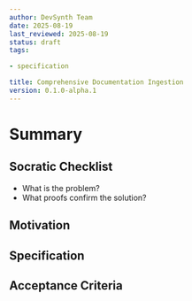 ```yaml
---
author: DevSynth Team
date: 2025-08-19
last_reviewed: 2025-08-19
status: draft
tags:

- specification

title: Comprehensive Documentation Ingestion
version: 0.1.0-alpha.1
---
```


<!--
Required metadata fields:
- author: document author
- date: creation date
- last_reviewed: last review date
- status: draft | review | published
- tags: search keywords
- title: short descriptive name
- version: specification version
-->

# Summary

## Socratic Checklist
- What is the problem?
- What proofs confirm the solution?

## Motivation

## Specification

## Acceptance Criteria
